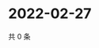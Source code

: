 # 2022-02-27

共 0 条

<!-- BEGIN WEIBO -->
<!-- 最后更新时间 Sun Feb 27 2022 08:59:51 GMT+0800 (China Standard Time) -->

<!-- END WEIBO -->
